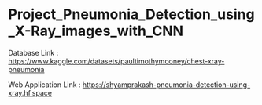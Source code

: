 # Project_Pneumonia_Detection_using_X-Ray_images_with_CNN
Database Link : https://www.kaggle.com/datasets/paultimothymooney/chest-xray-pneumonia



Web Application Link : https://shyamprakash-pneumonia-detection-using-xray.hf.space
